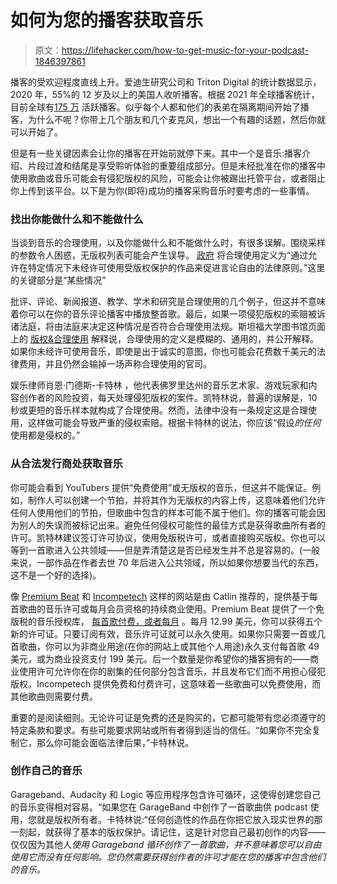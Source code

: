 # 如何为您的播客获取音乐

> 原文：<https://lifehacker.com/how-to-get-music-for-your-podcast-1846397861>

播客的受欢迎程度直线上升。爱迪生研究公司和 Triton Digital 的统计数据显示，2020 年，55%的 12 岁及以上的美国人收听播客。根据 2021 年全球播客统计，目前全球有[175 万](https://podcasthosting.org/podcast-statistics/?gclid=Cj0KCQiAhP2BBhDdARIsAJEzXlGffLz5uYoBDNRQoA2WTUZPabH6aYmpXXiHzq9Korad_ahkMiuvVW0aAufZEALw_wcB) 活跃播客。似乎每个人都和他们的表弟在隔离期间开始了播客，为什么不呢？你带上几个朋友和几个麦克风，想出一个有趣的话题，然后你就可以开始了。



但是有一些关键因素会让你的播客在开始前就停下来。其中一个是音乐:播客介绍、片段过渡和结尾是享受聆听体验的重要组成部分。但是未经批准在你的播客中使用歌曲或音乐可能会有侵犯版权的风险，可能会让你被踢出托管平台，或者阻止你上传到该平台。以下是为你(即将)成功的播客采购音乐时要考虑的一些事情。

### 找出你能做什么和不能做什么

当谈到音乐的合理使用，以及你能做什么和不能做什么时，有很多误解。围绕采样的参数令人困惑，无版权列表可能会产生误导。 [政府](https://www.copyright.gov/fair-use/more-info.html) 将合理使用定义为“通过允许在特定情况下未经许可使用受版权保护的作品来促进言论自由的法律原则。”这里的关键部分是“某些情况”

批评、评论、新闻报道、教学、学术和研究是合理使用的几个例子，但这并不意味着你可以在你的音乐评论播客中播放整首歌。最后，如果一项侵犯版权的索赔被诉诸法庭，将由法庭来决定这种情况是否符合合理使用法规。斯坦福大学图书馆页面上的 [版权&合理使用](https://fairuse.stanford.edu/overview/fair-use/what-is-fair-use/) 解释说，合理使用的定义是模糊的、通用的，并公开解释。如果你未经许可使用音乐，即使是出于诚实的意图，你也可能会花费数千美元的法律费用，并且仍然会输掉一场声称合理使用的官司。

娱乐律师肖恩·门德斯-卡特林 ，他代表佛罗里达州的音乐艺术家、游戏玩家和内容创作者的风险投资，每天处理侵犯版权的案件。凯特林说，普遍的误解是，10 秒或更短的音乐样本就构成了合理使用。然而，法律中没有一条规定这是合理使用，这样做可能会导致严重的侵权索赔。根据卡特林的说法，你应该“假设*的任何*使用都是侵权的。”

### 从合法发行商处获取音乐

你可能会看到 YouTubers 提供“免费使用”或无版权的音乐，但这并不能保证。例如，制作人可以创建一个节拍，并将其作为无版权的内容上传，这意味着他们允许任何人使用他们的节拍，但歌曲中包含的样本可能不属于他们。你的播客可能会因为别人的失误而被标记出来。避免任何侵权可能性的最佳方式是获得歌曲所有者的许可。凯特林建议签订许可协议，使用免版税许可，或者直接购买版权。你也可以等到一首歌进入公共领域——但是弄清楚这是否已经发生并不总是容易的。(一般来说，一部作品在作者去世 70 年后进入公共领域，所以如果你想要当代的东西，这不是一个好的选择)。

像 [Premium Beat](https://www.premiumbeat.com/) 和 [Incompetech](https://incompetech.com/music/) 这样的网站是由 Catlin 推荐的，提供基于每首歌曲的音乐许可或每月会员资格的持续商业使用。Premium Beat 提供了一个免版税的音乐授权库， [每首歌付费，或者每月](https://www.premiumbeat.com/license) 。每月 12.99 美元，你可以获得五个新的许可证。只要订阅有效，音乐许可证就可以永久使用。如果你只需要一首或几首歌曲，你可以为非商业用途(在你的网站上或其他个人用途)永久支付每首歌 49 美元，或为商业投资支付 199 美元。后一个数量是你希望你的播客拥有的——商业使用许可允许你在你的剧集的任何部分包含音乐，并且发布它们而不用担心侵犯版权。Incompetech 提供免费和付费许可，这意味着一些歌曲可以免费使用，而其他歌曲则需要付费。

重要的是阅读细则。无论许可证是免费的还是购买的，它都可能带有您必须遵守的特定条款和要求。有些可能要求网站或所有者得到适当的信任。“如果你不完全复制它，那么你可能会面临法律后果，”卡特林说。

### 创作自己的音乐

Garageband、Audacity 和 Logic 等应用程序包含许可循环，这使得创建您自己的音乐变得相对容易。“如果您在 GarageBand 中创作了一首歌曲供 podcast 使用，您就是版权所有者。卡特林说:“任何创造性的作品在你把它放入现实世界的那一刻起，就获得了基本的版权保护。请记住，这是针对您自己最初创作的内容——仅仅因为其他人*使用 Garageband 循环创作了一首歌曲，并不意味着您可以自由使用它而没有任何影响。您仍然需要获得创作者的许可才能在您的播客中包含他们的音乐。*